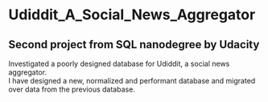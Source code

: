 # Udiddit_A_Social_News_Aggregator
## Second project from SQL nanodegree by Udacity
Investigated a poorly designed database for Udiddit, a social news aggregator.  
I have designed a new, normalized and performant database and migrated over data from the previous database.

